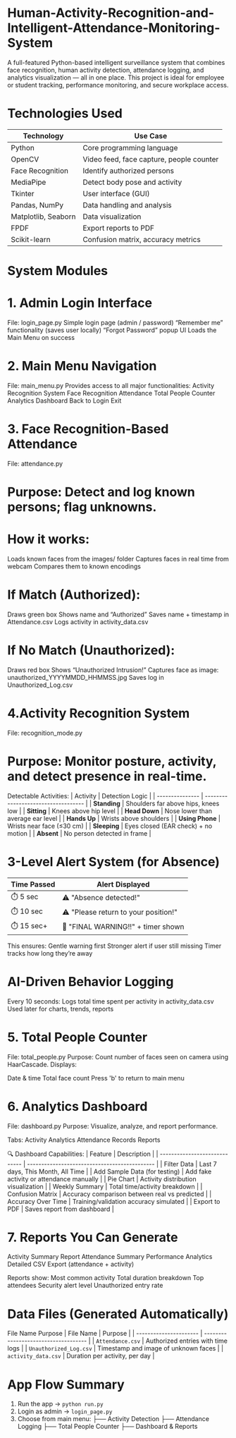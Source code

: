 # Human-Activity-Recognition-and-Intelligent-Attendance-Monitoring-System
A full-featured Python-based intelligent surveillance system that combines face recognition, human activity detection, attendance logging, and analytics visualization — all in one place.
This project is ideal for employee or student tracking, performance monitoring, and secure workplace access.

# Technologies Used
| Technology          | Use Case                                 |
| ------------------- | ---------------------------------------- |
| Python              | Core programming language                |
| OpenCV              | Video feed, face capture, people counter |
| Face Recognition    | Identify authorized persons              |
| MediaPipe           | Detect body pose and activity            |
| Tkinter             | User interface (GUI)                     |
| Pandas, NumPy       | Data handling and analysis               |
| Matplotlib, Seaborn | Data visualization                       |
| FPDF                | Export reports to PDF                    |
| Scikit-learn        | Confusion matrix, accuracy metrics       |


# System Modules 
# 1. Admin Login Interface
File: login_page.py
Simple login page (admin / password)
“Remember me” functionality (saves user locally)
“Forgot Password” popup UI
Loads the Main Menu on success

# 2. Main Menu Navigation
File: main_menu.py
Provides access to all major functionalities:
Activity Recognition System
Face Recognition Attendance
Total People Counter
Analytics Dashboard
Back to Login
Exit

# 3. Face Recognition-Based Attendance
File: attendance.py
# Purpose: Detect and log known persons; flag unknowns.
# How it works:
Loads known faces from the images/ folder
Captures faces in real time from webcam
Compares them to known encodings
# If Match (Authorized):
Draws green box
Shows name and “Authorized”
Saves name + timestamp in Attendance.csv
Logs activity in activity_data.csv
# If No Match (Unauthorized):
Draws red box
Shows “Unauthorized Intrusion!”
Captures face as image: unauthorized_YYYYMMDD_HHMMSS.jpg
Saves log in Unauthorized_Log.csv
# 4.Activity Recognition System
File: recognition_mode.py
# Purpose: Monitor posture, activity, and detect presence in real-time.
Detectable Activities:
| Activity        | Detection Logic                     |
| --------------- | ----------------------------------- |
| **Standing**    | Shoulders far above hips, knees low |
| **Sitting**     | Knees above hip level               |
| **Head Down**   | Nose lower than average ear level   |
| **Hands Up**    | Wrists above shoulders              |
| **Using Phone** | Wrists near face (≤30 cm)           |
| **Sleeping**    | Eyes closed (EAR check) + no motion |
| **Absent**      | No person detected in frame         |

# 3-Level Alert System (for Absence)
| Time Passed | Alert Displayed                      |
| ----------- | ------------------------------------ |
| ⏱️ 5 sec    | ⚠️ "Absence detected!"               |
| ⏱️ 10 sec   | ⚠️ "Please return to your position!" |
| ⏱️ 15 sec+  | 🔴 "FINAL WARNING!!" + timer shown   |


This ensures:
Gentle warning first
Stronger alert if user still missing
Timer tracks how long they’re away

# AI-Driven Behavior Logging
Every 10 seconds:
Logs total time spent per activity in activity_data.csv
Used later for charts, trends, reports

# 5. Total People Counter
File: total_people.py
Purpose: Count number of faces seen on camera using HaarCascade.
Displays:

Date & time
Total face count
Press 'b' to return to main menu

# 6. Analytics Dashboard
File: dashboard.py
Purpose: Visualize, analyze, and report performance.

Tabs:
Activity Analytics
Attendance Records
Reports

🔍 Dashboard Capabilities:
| Feature                       | Description                                   |
| ----------------------------- | --------------------------------------------- |
| Filter Data                   | Last 7 days, This Month, All Time             |
| Add Sample Data (for testing) | Add fake activity or attendance manually      |
| Pie Chart                     | Activity distribution visualization           |
| Weekly Summary                | Total time/activity breakdown                 |
| Confusion Matrix              | Accuracy comparison between real vs predicted |
| Accuracy Over Time            | Training/validation accuracy simulated        |
| Export to PDF                 | Saves report from dashboard                   |


# 7. Reports You Can Generate
Activity Summary Report
Attendance Summary
Performance Analytics
Detailed CSV Export (attendance + activity)

Reports show:
Most common activity
Total duration breakdown
Top attendees
Security alert level
Unauthorized entry rate

# Data Files (Generated Automatically)
File Name	Purpose
| File Name              | Purpose                              |
| ---------------------- | ------------------------------------ |
| `Attendance.csv`       | Authorized entries with time logs    |
| `Unauthorized_Log.csv` | Timestamp and image of unknown faces |
| `activity_data.csv`    | Duration per activity, per day       |

# App Flow Summary
1. Run the app → `python run.py`
2. Login as admin → `login_page.py`
3. Choose from main menu:
    ├── Activity Detection
    ├── Attendance Logging
    ├── Total People Counter
    ├── Dashboard & Reports


